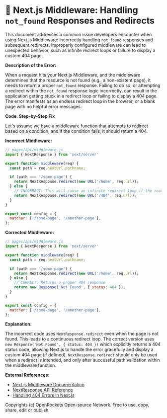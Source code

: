 # 🐞 Next.js Middleware: Handling `not_found` Responses and Redirects


This document addresses a common issue developers encounter when using Next.js Middleware: incorrectly handling `not_found` responses and subsequent redirects.  Improperly configured middleware can lead to unexpected behavior, such as infinite redirect loops or failure to display a custom 404 page.


**Description of the Error:**

When a request hits your Next.js Middleware, and the middleware determines that the resource is not found (e.g., a non-existent page), it needs to return a proper `not_found` response.  Failing to do so, or attempting a redirect within the `not_found` response logic incorrectly, can result in the application getting stuck in a redirect loop or failing to display a 404 page.  The error manifests as an endless redirect loop in the browser, or a blank page with no helpful error messages.


**Code: Step-by-Step Fix**

Let's assume we have a middleware function that attempts to redirect based on a condition, and if the condition fails, it should return a 404.

**Incorrect Middleware:**

```javascript
// pages/api/middleware.js
import { NextResponse } from 'next/server'

export function middleware(req) {
  const path = req.nextUrl.pathname;

  if (path === '/some-page') {
    return NextResponse.redirect(new URL('/home', req.url));
  } else {
    // INCORRECT: This will cause an infinite redirect loop if the route is not found
    return NextResponse.redirect(new URL('/404', req.url)); 
  }
}

export const config = {
  matcher: ['/some-page', '/another-page'],
};
```

**Corrected Middleware:**

```javascript
// pages/api/middleware.js
import { NextResponse } from 'next/server'

export function middleware(req) {
  const path = req.nextUrl.pathname;

  if (path === '/some-page') {
    return NextResponse.redirect(new URL('/home', req.url));
  } else {
    // CORRECT: Returns a proper 404 response
    return new Response('Not Found', { status: 404 });
  }
}

export const config = {
  matcher: ['/some-page', '/another-page'],
};
```

**Explanation:**

The incorrect code uses `NextResponse.redirect` even when the page is not found.  This leads to a continuous redirect loop. The correct version uses `new Response('Not Found', { status: 404 })` which explicitly returns a 404 status code, allowing Next.js to handle the error gracefully and display a custom 404 page (if defined).  `NextResponse.redirect` should only be used when a redirect is intended, and only after successful path validation within the middleware function.


**External References:**

* [Next.js Middleware Documentation](https://nextjs.org/docs/app/building-your-application/routing/middleware)
* [NextResponse API Reference](https://nextjs.org/docs/api-reference/next/server#nextresponse)
* [Handling 404 Errors in Next.js](https://nextjs.org/docs/app/building-your-application/routing/404)


Copyrights (c) OpenRockets Open-source Network. Free to use, copy, share, edit or publish.

